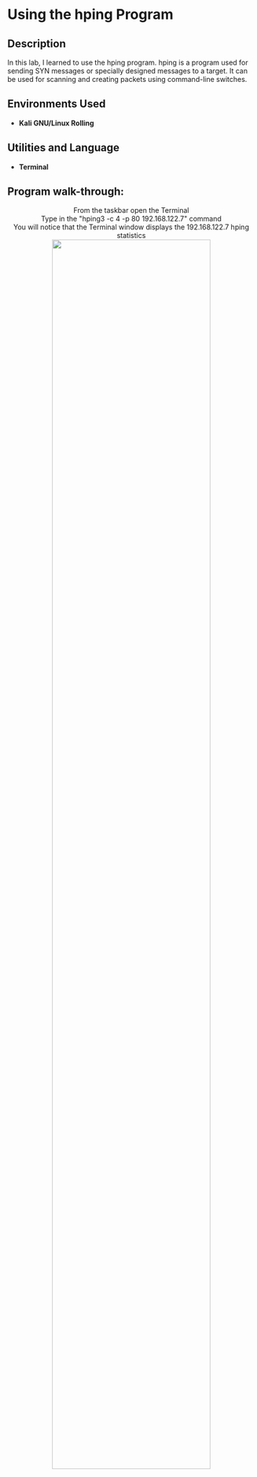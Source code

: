 <h1>Using the hping Program</h1>


<h2>Description</h2>
In this lab, I learned to use the hping program. hping is a program used for sending SYN messages or specially designed messages to a target. It can be used for scanning and creating packets using command-line switches.
<br />



<h2>Environments Used </h2>

- <b>Kali GNU/Linux Rolling</b> 

<h2>Utilities and Language </h2>

- <b>Terminal</b>

<h2>Program walk-through:</h2>

<p align="center">
From the taskbar open the Terminal <br>
Type in the "hping3 -c 4 -p 80 192.168.122.7" command<br>
You will notice that the Terminal window displays the 192.168.122.7 hping statistics <br>
<img src="https://i.postimg.cc/jd8XdfzK/Screen-Shot-2023-03-07-at-5-31-17-PM.png" height="80%" width="80%" alt=""/>
<br />

  
  
